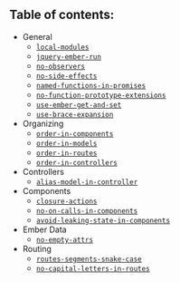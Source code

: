## Table of contents:

* General
	* [`local-modules`](./rules/local-modules.md)
	* [`jquery-ember-run`](./rules/jquery-ember-run.md)
	* [`no-observers`](./rules/no-observers.md)
	* [`no-side-effects`](./rules/no-side-effects.md)
	* [`named-functions-in-promises`](./rules/named-functions-in-promises.md)
	* [`no-function-prototype-extensions`](./rules/no-function-prototype-extensions.md)
	* [`use-ember-get-and-set`](./rules/use-ember-get-and-set.md)
	* [`use-brace-expansion`](./rules/use-brace-expansion.md)
* Organizing
	* [`order-in-components`](./rules/order-in-components.md)
	* [`order-in-models`](./rules/order-in-models.md)
	* [`order-in-routes`](./rules/order-in-routes.md)
	* [`order-in-controllers`](./rules/order-in-controllers.md)
* Controllers
	* [`alias-model-in-controller`](./rules/alias-model-in-controller.md)
* Components
	* [`closure-actions`](./rules/closure-actions.md)
	* [`no-on-calls-in-components`](./rules/no-on-calls-in-components.md)
	* [`avoid-leaking-state-in-components`](./rules/avoid-leaking-state-in-components.md)
* Ember Data
	* [`no-empty-attrs`](./rules/no-empty-attrs.md)
* Routing
	* [`routes-segments-snake-case`](./rules/routes-segments-snake-case.md)
	* [`no-capital-letters-in-routes`](./rules/no-capital-letters-in-routes.md)
